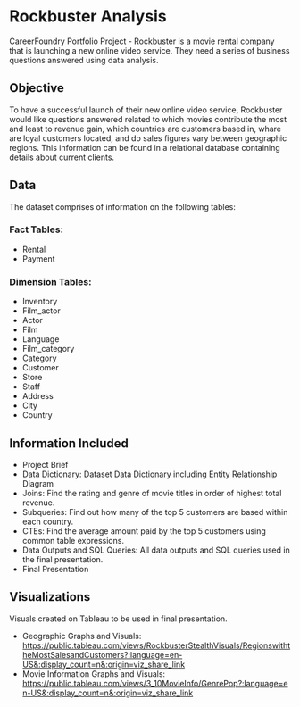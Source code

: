# Rockbuster Analysis
CareerFoundry Portfolio Project - Rockbuster is a movie rental company that is launching a new online video service.  They need a series of business questions answered using data analysis.

<h2 id="objective">Objective</h2>
<p>To have a successful launch of their new online video service, Rockbuster would like questions answered related to which movies contribute the most and least to revenue gain, which countries are customers based in, whare are loyal customers located, and do sales figures vary between geographic regions. This information can be found in a relational database containing details about current clients.</p>
<h2 id="data">Data</h2>
<p>The dataset comprises of information on the following tables:</p>
<h3 id="fact-tables">Fact Tables:</h3>
<ul>
<li>   Rental</li>
<li>   Payment</li>
</ul>
<h3 id="dimension-tables">Dimension Tables:</h3>
<ul>
<li>   Inventory</li>
<li>   Film_actor</li>
<li>   Actor</li>
<li>   Film</li>
<li>   Language</li>
<li>   Film_category</li>
<li>   Category</li>
<li>   Customer</li>
<li>   Store</li>
<li>   Staff</li>
<li>   Address</li>
<li>   City</li>
<li>   Country</li>
</ul>
<h2 id="information-included">Information Included</h2>
<ul>
<li>   Project Brief</li>
<li>   Data Dictionary: Dataset Data Dictionary including Entity Relationship Diagram</li>
<li>   Joins: Find the rating and genre of movie titles in order of highest total revenue.</li>
<li>   Subqueries: Find out how many of the top 5 customers are based within each country.</li>
<li>   CTEs: Find the average amount paid by the top 5 customers using common table expressions.</li>
<li>   Data Outputs and SQL Queries: All data outputs and SQL queries used in the final presentation.</li>
<li>   Final Presentation</li>
</ul>
<h2 id="visualizations">Visualizations</h2>
<p>Visuals created on Tableau to be used in final presentation.</p>
<ul>
<li>   Geographic Graphs and Visuals: <a href="https://public.tableau.com/views/RockbusterStealthVisuals/RegionswiththeMostSalesandCustomers?:language=en-US&:display_count=n&:origin=viz_share_link">https://public.tableau.com/views/RockbusterStealthVisuals/RegionswiththeMostSalesandCustomers?:language=en-US&amp;:display_count=n&amp;:origin=viz_share_link</a> </li>
<li>   Movie Information Graphs and Visuals: 
<a href="https://public.tableau.com/views/3_10MovieInfo/GenrePop?:language=en-US&:display_count=n&:origin=viz_share_link">https://public.tableau.com/views/3_10MovieInfo/GenrePop?:language=en-US&amp;:display_count=n&amp;:origin=viz_share_link</a></li>
</ul>
